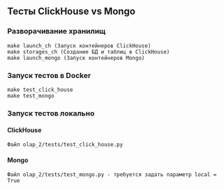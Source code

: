 ## Тесты ClickHouse vs Mongo

### Разворачивание хранилищ
``` 
make launch_ch (Запуск контейнеров ClickHouse)
make storages_ch (Создание БД и таблиц в ClickHouse)
make launch_mongo (Запуск контейнеров Mongo)
``` 

### Запуск тестов в Docker
``` 
make test_click_house
make test_mongo
```

### Запуск тестов локально

#### ClickHouse
``` 
Файл olap_2/tests/test_click_house.py
``` 

#### Mongo
``` 
Файл olap_2/tests/test_mongo.py - требуется задать параметр local = True
``` 
